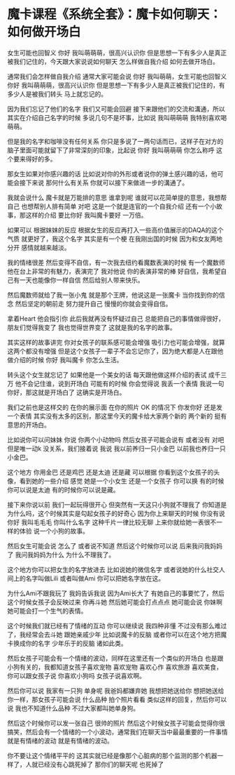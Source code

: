 # 魔卡课程《系统全套》：魔卡如何聊天：如何做开场白

女生可能也回智义 你好 我叫萌萌萌，很高兴认识你 但是思想一下有多少人是真正被我们记住的，今天跟大家说说如何聊天 怎么样做自我介绍 如何去做开场白。

通常我们会怎样做自我介绍 通常大家可能会说 你好 我叫萌萌，女生可能也回智义 你好 我叫萌萌萌，很高兴认识你 但是思想一下有多少人是真正被我们记住的，有多少人是被我们转头 马上就忘记的。

因为我们忘记了他们的名字 我们又可能会回避 接下来跟他们的交流和溝通，所以其实在介绍自己名字的时候 多说几句不是坏事，比如说 我叫萌萌萌 我特别喜欢喝萌萌。

但是我的名字和咖啡没有任何关系 你只是多说了一两句话而已，这样子在对方的脑子里面可能就留下了非常深刻的印象，比起说 你好 我叫萌萌萌 你怎么称呼 这个要来得好的多。

那女生如果对你感兴趣的话 比如说对你的外形或者说你的弹土感兴趣的话，他可能会接下来说 那何什么有关系 你就可以接下来做进一步的溝通了。

我就会说什么 魔卡就是万能排的意思 谁拿到呢 谁就可以花简单提的意思，我想帮自己 也想帮别人排有简单 对吧 这是一个就是连官的一个自我介绍 还有一个小故事，那这样的介绍 要比你好 我叫魔卡要好 一万倍。

如果可以 根据妹妹的反应 根据女生的反应再打入一些高价值展示的DAQA的这个气质 就更好了，我这个名字 其实是有一个梗 在我刚出国的时候 因为和女友两地分开 感情就越来越淡。

我的情绪很差 然后变得不自信，有一次我去纽约看魔数表演的时候 有一个魔数师他在台上非常的有魅力，表演完了 我对他说 你的表演非常的棒 好自信，我希望自己有一天也能像你一样自信 然后给别人带来快乐。

然后魔数师就给了我一张小鬼 就是那个王牌，他说这是一张魔卡 当你找到你的信念 然后坚定的朝前走 努力提升自己 慢慢的你就会变得自信。

拿着Heart 他会指引你 此后我就再没有怀疑过自己 总能把自己的事情做得很好，朋友们觉得我变了 我也觉得世界变了 这就是我的名字的故事。

其实这样的故事讲完 你对女孩子的联系感可能会增强 吸引力也可能会增强，就算这两个都没有增强 但是这个女孩子一辈子不会忘记你了，因为绝大都是人在跟他做介绍的时候 你好 我叫魔卡 你怎么生活。

转头这个女生就忘记了 如果他是一个美女的话 每天跟他做这样介绍的表试 成千三万 他不会记住谁，说到开场白 可能有的时候 你会觉得说 我丢一个表情 我说一句你好，那这就是开场白了 这确实是开场白。

我们之前也是这样交的 在你的展示面 在你的照片 OK 的情况下 你发你好 还是发一个表情 其实没有太多的区别，那这里今天的魔卡给大家两个新的 两个新的 挺有意思的开场白。

比如说你可以问妹妹 你说 你两个小动物吗 然后女孩子可能会说有 或者没有 对吧 但是唯一动k 没关系，我们接着说 我说 我以前养归一只小金巴 以前我也养归一只小金巴。

这个地方 你用金巴 还是鸡巴 还是太迪 还是藏 可以根据 你看到这个女孩子的头像，看到她的一些介绍 感觉 她是一个小女生 还是一个女孩子 你可以换 有的时候你可以说是太迪 有的时候你可以说是藏。

接下来你说以前 我们一起玩得很开心 但突然有一天这只小狗就不理我了 你知道是为什么吗，这个时候其实是勾起女孩子的好奇心 因为你上来聊天的时候 你没有说 你好 我叫毛毛毛 你叫什么名字 这种千片一律比较无聊 上来你就给她一表很不一样的体验 说一个小狗的故事。

然后女生可能会说 怎么了 或者说不知道 然后这个时候你可以说 后来我问我妈妈了 我问我妈妈为什么 为什么不理我了。

这个地方你可以把女生的名字放进去 比如说她的微信名字 或者说她的什么社交人间上的名字叫做Lili 或者叫做Ami 你可以把她名字放在这。

为什么Ami不跟我玩了 我妈告诉我说 因为Ami长大了 有她自己的事要忙了，然后这个时候女孩子会反映过来 你再斗她 然后她可能会打点点点 她可能会说 你妹啊 她可能会打一个生气的表情。

这个时候我们就已经有了情绪的互动 你可以继续说 我四种非懂 不过没有那么难过了，我经常会去斗她 跟她亲戚少年 比如说魔卡的反脑 或者你可以在这个地方把魔卡换成你的名字 少年乐于的反脑 诸如此类。

然后女孩子可能会有一个情绪的波动，同样在这里还有一个类似的开场白 也是跟小狗有关的，我都知道女孩子喜欢宠物 喜欢宠物 喜欢心作 喜欢旅游 喜欢美食，你可以跟女孩子说 你喜欢小狗吗 女孩子说喜欢啊。

然后你可以说 我家有一只狗 单身呢 我爸妈都嫌弃她 我想把她送给你 想把她送给你一样，那女孩子可能会说 什么品种 拍个照片看看 类似这样的回复，然后你可以说 我也不知道什么品种 不过大家都叫她单身狗。

然后这个时候你可以发一张自己 很帅的照片 然后这个时候女孩子可能会觉得你很搞笑，然后会有一个情绪的一个小波动，通常我们在聊天当中最最重要的一件事情 就是有情绪的波动 就是有情绪的波动。

你不要让这个情绪平平的 这其实就已经是像那个心脏病的那个监测的那个机器一样了，人就已经没有心跳死掉了 那你们的聊天呢 也死掉了